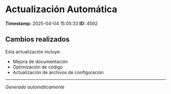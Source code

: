 # Actualización Automática

**Timestamp:** 2025-04-04 15:05:33
**ID:** 4592

## Cambios realizados

Esta actualización incluye:
- Mejora de documentación
- Optimización de código
- Actualización de archivos de configuración

---
*Generado automáticamente*
